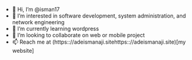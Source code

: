 - 👋 Hi, I’m @isman17
- 👀 I’m interested in software development, system administration, and network engineering
- 🌱 I’m currently learning wordpress
- 💞️ I’m looking to collaborate on web or mobile project
- 📫 Reach me at (https:://adeismanaji.sitehttps:://adeismanaji.site)[my website]

<!---
isman17/isman17 is a ✨ special ✨ repository because its `README.md` (this file) appears on your GitHub profile.
You can click the Preview link to take a look at your changes.
--->

